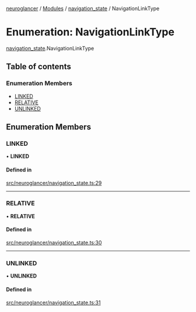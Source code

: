 [neuroglancer](../README.md) / [Modules](../modules.md) / [navigation\_state](../modules/navigation_state.md) / NavigationLinkType

# Enumeration: NavigationLinkType

[navigation_state](../modules/navigation_state.md).NavigationLinkType

## Table of contents

### Enumeration Members

- [LINKED](navigation_state.NavigationLinkType.md#linked)
- [RELATIVE](navigation_state.NavigationLinkType.md#relative)
- [UNLINKED](navigation_state.NavigationLinkType.md#unlinked)

## Enumeration Members

### LINKED

• **LINKED**

#### Defined in

[src/neuroglancer/navigation_state.ts:29](https://github.com/ActiveBrainAtlas2/neuroglancer/blob/958d23e0/src/neuroglancer/navigation_state.ts#L29)

___

### RELATIVE

• **RELATIVE**

#### Defined in

[src/neuroglancer/navigation_state.ts:30](https://github.com/ActiveBrainAtlas2/neuroglancer/blob/958d23e0/src/neuroglancer/navigation_state.ts#L30)

___

### UNLINKED

• **UNLINKED**

#### Defined in

[src/neuroglancer/navigation_state.ts:31](https://github.com/ActiveBrainAtlas2/neuroglancer/blob/958d23e0/src/neuroglancer/navigation_state.ts#L31)
